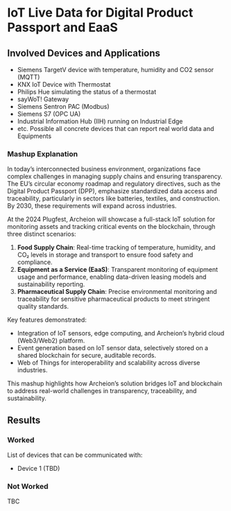 # IoT Live Data for Digital Product Passport and EaaS

## Involved Devices and Applications

- Siemens TargetV device with temperature, humidity and CO2 sensor (MQTT)
- KNX IoT Device with Thermostat
- Philips Hue simulating the status of a thermostat
- sayWoT! Gateway
- Siemens Sentron PAC (Modbus)
- Siemens S7 (OPC UA)
- Industrial Information Hub (IIH) running on Industrial Edge
- etc. Possible all concrete devices that can report real world data and Equipments

### Mashup Explanation  

In today’s interconnected business environment, organizations face complex challenges in managing supply chains and ensuring transparency. The EU’s circular economy roadmap and regulatory directives, such as the Digital Product Passport (DPP), emphasize standardized data access and traceability, particularly in sectors like batteries, textiles, and construction. By 2030, these requirements will expand across industries.  

At the 2024 Plugfest, Archeion will showcase a full-stack IoT solution for monitoring assets and tracking critical events on the blockchain, through three distinct scenarios:  

1. **Food Supply Chain**: Real-time tracking of temperature, humidity, and CO₂ levels in storage and transport to ensure food safety and compliance.  
2. **Equipment as a Service (EaaS)**: Transparent monitoring of equipment usage and performance, enabling data-driven leasing models and sustainability reporting.  
3. **Pharmaceutical Supply Chain**: Precise environmental monitoring and traceability for sensitive pharmaceutical products to meet stringent quality standards.  

Key features demonstrated:  
- Integration of IoT sensors, edge computing, and Archeion’s hybrid cloud (Web3/Web2) platform.  
- Event generation based on IoT sensor data, selectively stored on a shared blockchain for secure, auditable records.  
- Web of Things for interoperability and scalability across diverse industries.  

This mashup highlights how Archeion’s solution bridges IoT and blockchain to address real-world challenges in transparency, traceability, and sustainability.  

## Results

### Worked

List of devices that can be communicated with:

- Device 1 (TBD)

### Not Worked

TBC
